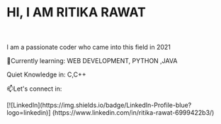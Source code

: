# **HI, I AM RITIKA RAWAT**
<br>
<br>
I am a passionate coder who came into this field in 2021
<p>&#x1F331;Currently learning: WEB DEVELOPMENT, PYTHON ,JAVA</p>
<p> Quiet Knowledge in: C,C++</p>
<p>&#x1F4EB;Let's connect in:</p> 
[![LinkedIn](https://img.shields.io/badge/LinkedIn-Profile-blue?logo=linkedin)] (https://www.linkedin.com/in/ritika-rawat-6999422b3/)

